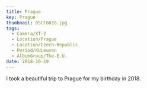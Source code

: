 ```yaml
---
title: Prague
key: Prague
thumbnail: DSCF8818.jpg
tags:
  - Camera/XT-2
  - Location/Prague
  - Location/Czech-Republic
  - Period/KULeuven
  - AlbumGroup/The-E.U.
date: 2018-10-19
---
```

I took a beautiful trip to Prague for my birthday in 2018.

